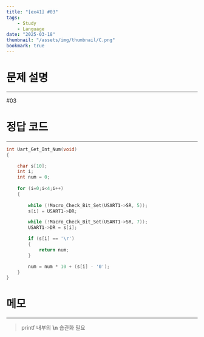 ```yaml
---
title: "[ex41] #03"
tags:
    - Study
    - Language
date: "2025-03-18"
thumbnail: "/assets/img/thumbnail/C.png"
bookmark: true
---
```

# 문제 설명
---

#03

# 정답 코드
---

```c
int Uart_Get_Int_Num(void)
{

    char s[10];
    int i;
	int num = 0;
	
    for (i=0;i<4;i++)
    {
        
        while (!Macro_Check_Bit_Set(USART1->SR, 5));
        s[i] = USART1->DR;

        while (!Macro_Check_Bit_Set(USART1->SR, 7));
        USART1->DR = s[i];

        if (s[i] == '\r')
        {
            return num;
        }

		num = num * 10 + (s[i] - '0');
	}
}
```

# 메모
---
> printf 내부의 **\n** 습관화 필요